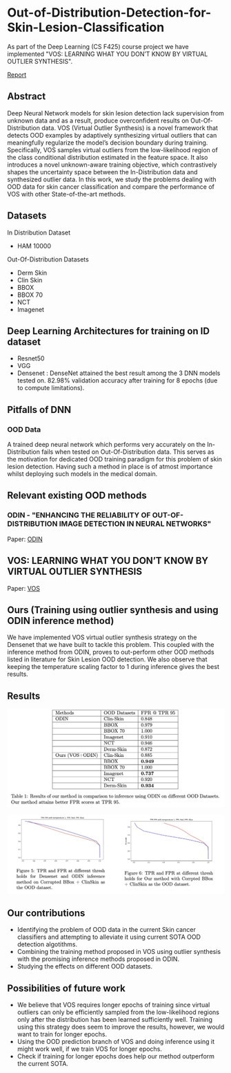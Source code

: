 # Out-of-Distribution-Detection-for-Skin-Lesion-Classification
As part of the Deep Learning (CS F425) course project we have implemented "VOS: LEARNING WHAT YOU DON’T KNOW BY
VIRTUAL OUTLIER SYNTHESIS".

[Report](https://drive.google.com/file/d/1U_0OpxobWALTOzKO4xflq9eg0fTBgSMl/view?usp=sharing)

## Abstract

Deep Neural Network models for skin lesion detection lack supervision from unknown data
and as a result, produce overconfident results on Out-Of-Distribution data. VOS (Virtual
Outlier Synthesis) is a novel framework that detects OOD examples by adaptively synthesizing
virtual outliers that can meaningfully regularize the model’s decision boundary during training.
Specifically, VOS samples virtual outliers from the low-likelihood region of the class conditional
distribution estimated in the feature space. It also introduces a novel unknown-aware training
objective, which contrastively shapes the uncertainty space between the In-Distribution data
and synthesized outlier data. In this work, we study the problems dealing with OOD data
for skin cancer classification and compare the performance of VOS with other State-of-the-art
methods.

## Datasets

  In Distribution Dataset
  * HAM 10000 

  Out-Of-Distribution Datasets
  * Derm Skin
  * Clin Skin
  * BBOX
  * BBOX 70
  * NCT
  * Imagenet

## Deep Learning Architectures for training on ID dataset
  * Resnet50
  * VGG
  * Densenet : DenseNet attained the best result among the 3 DNN models tested on. 82.98% validation accuracy after training for 8 epochs (due to compute limitations).
  
## Pitfalls of DNN
   ### OOD Data
   A trained deep neural network which performs very accurately on the In-Distribution fails when tested on Out-Of-Distribution data. This serves as the    motivation for dedicated OOD training paradigm for this problem of skin lesion detection. Having such a method in place is of atmost importance          whilst deploying such models in the medical domain.

## Relevant existing OOD methods
  ### ODIN - "ENHANCING THE RELIABILITY OF OUT-OF-DISTRIBUTION IMAGE DETECTION IN NEURAL NETWORKS"
  Paper: [ODIN](https://arxiv.org/pdf/1706.02690.pdf)
  
## VOS: LEARNING WHAT YOU DON’T KNOW BY VIRTUAL OUTLIER SYNTHESIS
  Paper: [VOS](https://openreview.net/pdf?id=TW7d65uYu5M)
  
## Ours (Training using outlier synthesis and using ODIN inference method)

We have implemented VOS virtual outlier synthesis strategy on the Densenet that we have built
to tackle this problem. This coupled with the inference method from ODIN, proves to out-perform
other OOD methods listed in literature for Skin Lesion OOD detection. We also observe that
keeping the temperature scaling factor to 1 during inference gives the best results.

## Results

![Result](Results_Table.jpg)

![FPR95](tpr_fpr.jpg)
## Our contributions

* Identifying the problem of OOD data in the current Skin cancer classifiers and attempting to alleviate it using current SOTA OOD detection algotithms.
* Combining the training method proposed in VOS using outlier synthesis with the promising inference methods proposed in ODIN.
* Studying the effects on different OOD datasets.

## Possibilities of future work

* We believe that VOS requires longer epochs of training since virtual outliers can only be efficiently sampled from the low-likelihood regions only after the distribution has been learned sufficiently well. Training using this strategy does seem to improve the results, however, we would want to train for longer epochs.
* Using the OOD prediction branch of VOS and doing inference using it might work well, if we train VOS for longer epochs.
* Check if training for longer epochs does help our method outperform the current SOTA.


